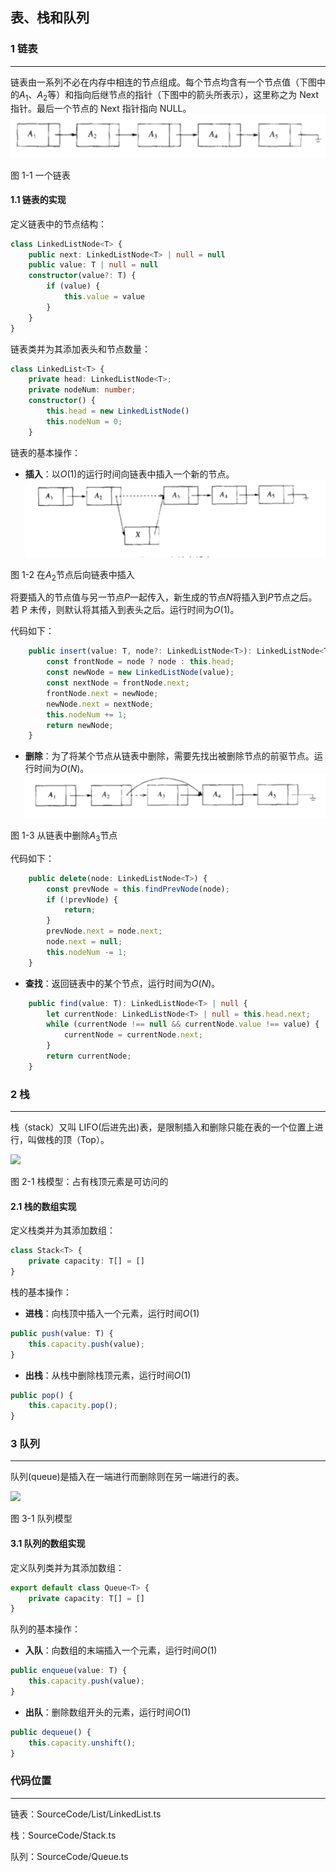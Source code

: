 <!-- @format -->

## 表、栈和队列

### 1 链表

---

链表由一系列不必在内存中相连的节点组成。每个节点均含有一个节点值（下图中的$A_1$、$A_2$等）和指向后继节点的指针（下图中的箭头所表示），这里称之为 Next 指针。最后一个节点的 Next 指针指向 NULL。
<img src="../../Assets/Images/ch3/list_overview.png"/>

图 1-1 一个链表

#### 1.1 链表的实现

定义链表中的节点结构：

```typescript
class LinkedListNode<T> {
    public next: LinkedListNode<T> | null = null
    public value: T | null = null
    constructor(value?: T) {
        if (value) {
            this.value = value
        }
    }
}
```

链表类并为其添加表头和节点数量：

```typescript
class LinkedList<T> {
    private head: LinkedListNode<T>;
    private nodeNum: number;
    constructor() {
        this.head = new LinkedListNode()
        this.nodeNum = 0;
    }
```

链表的基本操作：

-   **插入**：以$O(1)$的运行时间向链表中插入一个新的节点。
    <img src="../../Assets/Images/ch3/list_insert.png"/>

图 1-2 在$A_2$节点后向链表中插入

将要插入的节点值与另一节点$P$一起传入，新生成的节点$N$将插入到$P$节点之后。若 P 未传，则默认将其插入到表头之后。运行时间为$O(1)$。

代码如下：

```typescript
    public insert(value: T, node?: LinkedListNode<T>): LinkedListNode<T> {
        const frontNode = node ? node : this.head;
        const newNode = new LinkedListNode(value);
        const nextNode = frontNode.next;
        frontNode.next = newNode;
        newNode.next = nextNode;
        this.nodeNum += 1;
        return newNode;
    }
```

-   **删除**：为了将某个节点从链表中删除，需要先找出被删除节点的前驱节点。运行时间为$O(N)$。
    <img src="../../Assets/Images/ch3/list_delete.png"/>

图 1-3 从链表中删除$A_3$节点

代码如下：

```typescript
    public delete(node: LinkedListNode<T>) {
        const prevNode = this.findPrevNode(node);
        if (!prevNode) {
            return;
        }
        prevNode.next = node.next;
        node.next = null;
        this.nodeNum -= 1;
    }
```

-   **查找**：返回链表中的某个节点，运行时间为$O(N)$。

```typescript
    public find(value: T): LinkedListNode<T> | null {
        let currentNode: LinkedListNode<T> | null = this.head.next;
        while (currentNode !== null && currentNode.value !== value) {
            currentNode = currentNode.next;
        }
        return currentNode;
    }
```

### 2 栈

---

栈（stack）又叫 LIFO(后进先出)表，是限制插入和删除只能在表的一个位置上进行，叫做栈的顶（Top）。

<image src="../../Assets/Images/ch3/stack.png"/>

图 2-1 栈模型：占有栈顶元素是可访问的

#### 2.1 栈的数组实现

定义栈类并为其添加数组：

```typescript
class Stack<T> {
    private capacity: T[] = []
}
```

栈的基本操作：

-   **进栈**：向栈顶中插入一个元素，运行时间$O(1)$

```typescript
public push(value: T) {
    this.capacity.push(value);
}
```

-   **出栈**：从栈中删除栈顶元素，运行时间$O(1)$

```typescript
public pop() {
    this.capacity.pop();
}
```

### 3 队列

---

队列(queue)是插入在一端进行而删除则在另一端进行的表。

<image src="../../Assets/Images/ch3/queue.png"/>

图 3-1 队列模型

#### 3.1 队列的数组实现

定义队列类并为其添加数组：

```typescript
export default class Queue<T> {
    private capacity: T[] = []
}
```

队列的基本操作：

-   **入队**：向数组的末端插入一个元素，运行时间$O(1)$

```typescript
public enqueue(value: T) {
    this.capacity.push(value);
}
```

-   **出队**：删除数组开头的元素，运行时间$O(1)$

```typescript
public dequeue() {
    this.capacity.unshift();
}
```

### 代码位置

---

链表：SourceCode/List/LinkedList.ts

栈：SourceCode/Stack.ts

队列：SourceCode/Queue.ts
